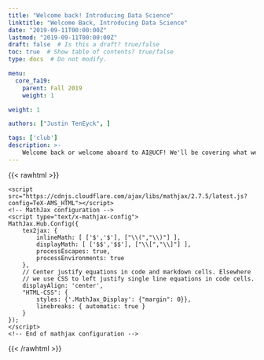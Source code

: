 ```yaml
---
title: "Welcome back! Introducing Data Science"
linktitle: "Welcome Back, Introducing Data Science"
date: "2019-09-11T00:00:00Z"
lastmod: "2019-09-11T00:00:00Z"
draft: false  # Is this a draft? true/false
toc: true  # Show table of contents? true/false
type: docs  # Do not modify.

menu:
  core_fa19:
    parent: Fall 2019
    weight: 1

weight: 1

authors: ["Justin TenEyck", ]

tags: ['club']
description: >-
    Welcome back or welcome aboard to AI@UCF! We'll be covering what we do, how we do it, and what opportunities are available for you. Food and drink will be provided, so take the time to eat, chat, and learn about our club. See you there!
---
```

{{< rawhtml >}}

<script src="https://cdnjs.cloudflare.com/ajax/libs/require.js/2.1.10/require.min.js"></script>
  <script src="https://cdnjs.cloudflare.com/ajax/libs/jquery/2.0.3/jquery.min.js"></script>



  <!-- Load mathjax -->
    <script src="https://cdnjs.cloudflare.com/ajax/libs/mathjax/2.7.5/latest.js?config=TeX-AMS_HTML"></script>
    <!-- MathJax configuration -->
    <script type="text/x-mathjax-config">
    MathJax.Hub.Config({
        tex2jax: {
            inlineMath: [ ['$','$'], ["\\(","\\)"] ],
            displayMath: [ ['$$','$$'], ["\\[","\\]"] ],
            processEscapes: true,
            processEnvironments: true
        },
        // Center justify equations in code and markdown cells. Elsewhere
        // we use CSS to left justify single line equations in code cells.
        displayAlign: 'center',
        "HTML-CSS": {
            styles: {'.MathJax_Display': {"margin": 0}},
            linebreaks: { automatic: true }
        }
    });
    </script>
    <!-- End of mathjax configuration -->

{{< /rawhtml >}}